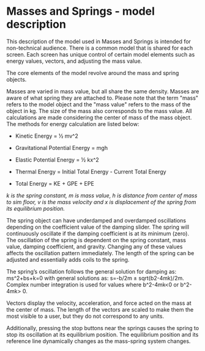 # Masses and Springs - model description

This description of the model used in Masses and Springs is intended for non-technical audience. There is a common model
that is shared for each screen. Each screen has unique control of certain model elements such as energy values, vectors,
and adjusting the mass value.

The core elements of the model revolve around the mass and spring objects.

Masses are varied in mass value, but all share the same density. Masses are aware of what spring they are attached to.
Please note that the term "mass" refers to the model object and the "mass value" refers to the mass of the object in kg.
The size of the mass also corresponds to the mass value. All calculations are made considering the center of mass of the
mass object. The methods for energy calculation are listed below:

- Kinetic Energy = ½ mv^2

- Gravitational Potential Energy = mgh

- Elastic Potential Energy = ½ kx^2

- Thermal Energy = Initial Total Energy - Current Total Energy

- Total Energy = KE + GPE + EPE

*k is the spring constant, m is mass value, h is distance from center of mass to sim floor, v is the mass velocity and x
is displacement of the spring from its equilibrium position.*

The spring object can have underdamped and overdamped oscillations depending on the coefficient value of the damping
slider. The spring will continuously oscillate if the damping coefficient is at its minimum (zero). The oscillation of
the spring is dependent on the spring constant, mass value, damping coefficient, and gravity. Changing any of these
values affects the oscillation pattern immediately. The length of the spring can be adjusted and essentially adds coils
to the spring.

The spring’s oscillation follows the general solution for damping as: ms^2+bs+k=0 with general solutions as: s=-b/2m ±
sqrt(b2-4mk)/2m. Complex number integration is used for values where b^2-4mk<0 or b^2-4mk> 0.

Vectors display the velocity, acceleration, and force acted on the mass at the center of mass. The length of the vectors
are scaled to make them the most visible to a user, but they do not correspond to any units.

Additionally, pressing the stop buttons near the springs causes the spring to stop its oscillation at its equilibrium
position. The equilibrium position and its reference line dynamically changes as the mass-spring system changes. 
